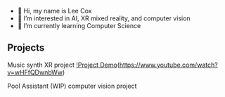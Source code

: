 - 👋 Hi, my name is Lee Cox
- 👀 I’m interested in AI, XR mixed reality, and computer vision
- 🌱 I’m currently learning Computer Science

## Projects
Music synth XR project
 [!Project Demo](http://img.youtube.com/vi/wHFfQDwnbWw/hqdefault.jpg)(https://www.youtube.com/watch?v=wHFfQDwnbWw)

Pool Assistant (WIP) computer vision project

